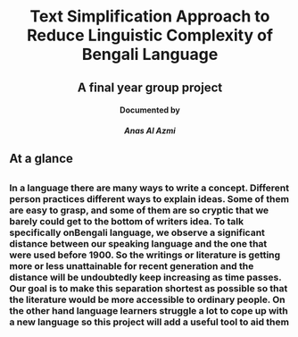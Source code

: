 <h1 align="center"> Text Simplification Approach to Reduce Linguistic Complexity of Bengali Language </h1>
<h2 align = "center" >A final year group project </h2> 
<h4 align = "center">Documented by <br/> <h5 align = "center">Anas Al Azmi</h5> </h4>
<h2> At a glance <h2/> 
  
  <h3>
        In a language there are many ways to write a concept. Different person practices
        different ways to explain ideas. Some of them are easy to grasp, and some of them are
        so cryptic that we barely could get to the bottom of writers idea. To talk specifically onBengali language, we observe a significant distance between our speaking language and
        the one that were used before 1900. So the writings or literature is getting more or less
        unattainable for recent generation and the distance will be undoubtedly keep increasing as
        time passes. Our goal is to make this separation shortest as possible so that the literature
        would be more accessible to ordinary people. On the other hand language learners struggle
        a lot to cope up with a new language so this project will add a useful tool to aid them
 </h3>

